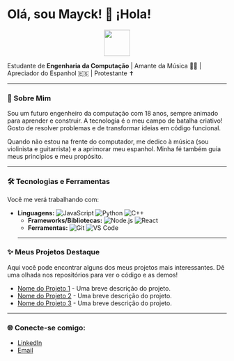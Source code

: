 # Olá, sou Mayck! 👋 ¡Hola!

<p align="center">
  <img src="https://media.giphy.com/media/v1.LdC6qE1B9N4O/giphy.gif" width="60" /> </p>

Estudante de **Engenharia da Computação** | Amante da Música 🎸🎻 | Apreciador do Espanhol 🇪🇸 | Protestante ✝️

---

### 🚀 Sobre Mim

Sou um futuro engenheiro da computação com 18 anos, sempre animado para aprender e construir. A tecnologia é o meu campo de batalha criativo! Gosto de resolver problemas e de transformar ideias em código funcional.

Quando não estou na frente do computador, me dedico à música (sou violinista e guitarrista) e a aprimorar meu espanhol. Minha fé também guia meus princípios e meu propósito.

---

### 🛠️ Tecnologias e Ferramentas

Você me verá trabalhando com:

* **Linguagens:**
    ![JavaScript](https://img.shields.io/badge/JavaScript-F7DF1E?style=for-the-badge&logo=javascript&logoColor=black)
    ![Python](https://img.shields.io/badge/Python-3776AB?style=for-the-badge&logo=python&logoColor=white)
    ![C++](https://img.shields.io/badge/C%2B%2B-00599C?style=for-the-badge&logo=c%2B%2B&logoColor=white)
    * **Frameworks/Bibliotecas:**
    ![Node.js](https://img.shields.io/badge/Node.js-339933?style=for-the-badge&logo=nodedotjs&logoColor=white)
    ![React](https://img.shields.io/badge/React-61DAFB?style=for-the-badge&logo=react&logoColor=black)
    * **Ferramentas:**
    ![Git](https://img.shields.io/badge/Git-F05032?style=for-the-badge&logo=git&logoColor=white)
    ![VS Code](https://img.shields.io/badge/VS%20Code-007ACC?style=for-the-badge&logo=visualstudiocode&logoColor=white)
    ---

### ✨ Meus Projetos Destaque

Aqui você pode encontrar alguns dos meus projetos mais interessantes. Dê uma olhada nos repositórios para ver o código e as demos!

* [Nome do Projeto 1](link-para-o-repo-1) - Uma breve descrição do projeto.
* [Nome do Projeto 2](link-para-o-repo-2) - Uma breve descrição do projeto.
* [Nome do Projeto 3](link-para-o-repo-3) - Uma breve descrição do projeto.

---

### 🌐 Conecte-se comigo:

* [LinkedIn](https://linkedin.com/in/seu_perfil_linkedin)
* [Email](mailto:seu.email@exemplo.com)
